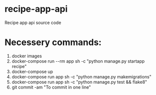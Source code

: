 # recipe-app-api

Recipe app api source code

# Necessery commands:

1. docker images
2. docker-compose run --rm app sh -c "python manage.py startapp recipe"
3. docker-compose up
4. docker-compose run app sh -c "python manage.py makemigrations"
5. docker-compose run app sh -c "python manage.py test && flake8"
6. git commit -am "To commit in one line"
